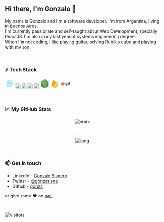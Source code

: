 ## Hi there, I'm Gonzalo 👋

My name is Gonzalo and I'm a software developer. I'm from Argentina, living in Buenos Aires. 
<br />
I'm currently passionate and self-taught about Web Development, specially ReactJS. I'm also in my last year of systems engineering degree.
<br />
When I'm not coding, I like playing guitar, solving Rubik's cube and playing with my son.

<br />

### ⚡ Tech Stack

<code><img height="30" src="https://raw.githubusercontent.com/github/explore/80688e429a7d4ef2fca1e82350fe8e3517d3494d/topics/react/react.png"></code>
<code><img height="25" src="https://raw.githubusercontent.com/dereknguyen269/dereknguyen269/master/images/html.png"></code>
<code><img height="30" src="https://raw.githubusercontent.com/dereknguyen269/dereknguyen269/master/images/css3.png"></code>
<code><img height="30" src="https://raw.githubusercontent.com/dereknguyen269/dereknguyen269/master/images/js.png"></code>
<code><img height="30" src="https://raw.githubusercontent.com/dereknguyen269/dereknguyen269/master/images/docker.png"></code>
<code><img height="30" src="https://raw.githubusercontent.com/github/explore/80688e429a7d4ef2fca1e82350fe8e3517d3494d/topics/nodejs/nodejs.png"></code>
<code><img height="30" src="https://raw.githubusercontent.com/github/explore/80688e429a7d4ef2fca1e82350fe8e3517d3494d/topics/firebase/firebase.png"></code>
<code><img height="30" src="https://raw.githubusercontent.com/github/explore/80688e429a7d4ef2fca1e82350fe8e3517d3494d/topics/git/git.png"></code>

<br />

### 📈 My GitHub Stats 

<p align="center">
  <img src="https://github-readme-stats.vercel.app/api?username=gonzs&show_icons=true&theme=blue-green" alt="stats"/>
</p>
<br />
<p align="center"> 
  <img src="https://github-readme-stats.vercel.app/api/top-langs/?username=gonzs&layout=compact&theme=blue-green" alt="lang"/>
</p>

<br />

### 📫 Get in touch
- LinkedIn - [Gonzalo Sisnero](https://in.linkedin.com/in/gonzalosisnero)
- Twitter - [@gonzasisne](https://twitter.com/gonzasisne)
- Github - [gonzs](https://github.com/gonzs)

 or give some ♥ on [mail](mailto:gonzalosisnero@gmail.com) .

<br />

![visitors](https://visitor-badge.glitch.me/badge?page_id=gonzs/gonzs)
